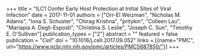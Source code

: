 +++
title = "ILC1 Confer Early Host Protection at Initial Sites of Viral Infection"
date = 2017-11-01
authors = ["Orr-El Weizman", "Nicholas M. Adams", "Iona S. Schuster", "Chirag Krishna", "pritykin", "Colleen Lau", "Mariapia A. Degli-Esposti", "Christina S. Leslie", "Joseph C. Sun", "Timothy E. O'Sullivan"]
publication_types = ["2"]
abstract = ""
featured = false
publication = "*Cell*"
doi = "10.1016/j.cell.2017.09.052"
links = [{name="PMC", url="https://www.ncbi.nlm.nih.gov/pmc/articles/PMC5687850/"}]
+++

